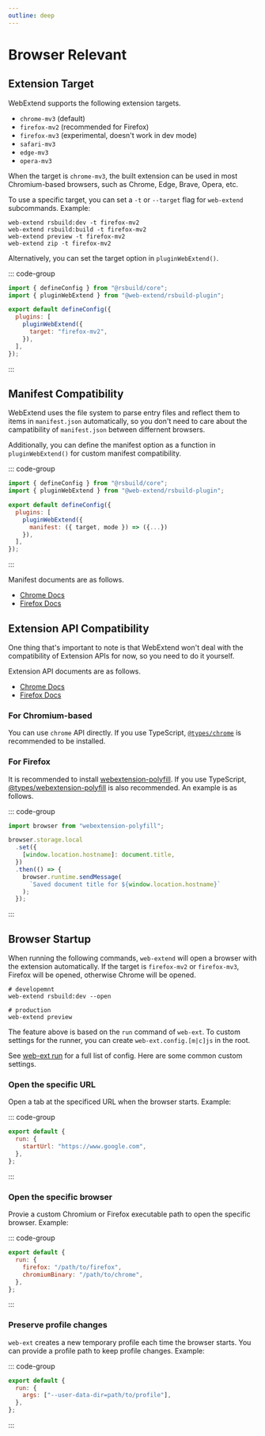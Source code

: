 ```yaml
---
outline: deep
---
```


# Browser Relevant

## Extension Target

WebExtend supports the following extension targets.

- `chrome-mv3` (default)
- `firefox-mv2` (recommended for Firefox)
- `firefox-mv3` (experimental, doesn't work in dev mode)
- `safari-mv3`
- `edge-mv3`
- `opera-mv3`

When the target is `chrome-mv3`, the built extension can be used in most Chromium-based browsers, such as Chrome, Edge, Brave, Opera, etc.

To use a specific target, you can set a `-t` or `--target` flag for `web-extend` subcommands. Example:

```shell
web-extend rsbuild:dev -t firefox-mv2
web-extend rsbuild:build -t firefox-mv2
web-extend preview -t firefox-mv2
web-extend zip -t firefox-mv2
```

Alternatively, you can set the target option in `pluginWebExtend()`.

::: code-group

```js [rsbuild.config.js]
import { defineConfig } from "@rsbuild/core";
import { pluginWebExtend } from "@web-extend/rsbuild-plugin";

export default defineConfig({
  plugins: [
    pluginWebExtend({
      target: "firefox-mv2",
    }),
  ],
});
```

:::

## Manifest Compatibility

WebExtend uses the file system to parse entry files and reflect them to items in `manifest.json` automatically, so you don't need to care about the campatibility of `manifest.json` between differnent browsers.

Additionally, you can define the manifest option as a function in `pluginWebExtend()` for custom manifest compatibility.

::: code-group

```js [rsbuild.config.js]
import { defineConfig } from "@rsbuild/core";
import { pluginWebExtend } from "@web-extend/rsbuild-plugin";

export default defineConfig({
  plugins: [
    pluginWebExtend({
      manifest: ({ target, mode }) => ({...})
    }),
  ],
});
```

:::

Manifest documents are as follows.

- [Chrome Docs](https://developer.chrome.com/docs/extensions/reference/manifest)
- [Firefox Docs](https://developer.mozilla.org/en-US/docs/Mozilla/Add-ons/WebExtensions/manifest.json)

## Extension API Compatibility

One thing that's important to note is that WebExtend won't deal with the compatibility of Extension APIs for now, so you need to do it yourself.

Extension API documents are as follows.

- [Chrome Docs](https://developer.chrome.com/docs/extensions/reference/api)
- [Firefox Docs](https://developer.mozilla.org/en-US/docs/Mozilla/Add-ons/WebExtensions/API)

### For Chromium-based

You can use `chrome` API directly. If you use TypeScript, [`@types/chrome`](https://www.npmjs.com/package/@types/chrome) is recommended to be installed.

### For Firefox

It is recommended to install [webextension-polyfill](https://www.npmjs.com/package/webextension-polyfill). If you use TypeScript, [@types/webextension-polyfill](https://www.npmjs.com/package/@types/webextension-polyfill) is also recommended. An example is as follows.

::: code-group

```js [src/content.js]
import browser from "webextension-polyfill";

browser.storage.local
  .set({
    [window.location.hostname]: document.title,
  })
  .then(() => {
    browser.runtime.sendMessage(
      `Saved document title for ${window.location.hostname}`
    );
  });
```

:::

## Browser Startup

When running the following commands, `web-extend` will open a browser with the extension automatically. If the target is `firefox-mv2` or `firefox-mv3`, Firefox will be opened, otherwise Chrome will be opened.

```shell
# developemnt
web-extend rsbuild:dev --open

# production
web-extend preview
```

The feature above is based on the `run` command of `web-ext`. To custom settings for the runner, you can create `web-ext.config.[m|c]js` in the root.

See [web-ext run](https://extensionworkshop.com/documentation/develop/web-ext-command-reference/#web-ext-run) for a full list of config. Here are some common custom settings.

### Open the specific URL

Open a tab at the specificed URL when the browser starts. Example:

::: code-group

```js [web-ext.config.js]
export default {
  run: {
    startUrl: "https://www.google.com",
  },
};
```

:::

### Open the specific browser

Provie a custom Chromium or Firefox executable path to open the specific browser. Example:

::: code-group

```js [web-ext.config.js]
export default {
  run: {
    firefox: "/path/to/firefox",
    chromiumBinary: "/path/to/chrome",
  },
};
```

:::

### Preserve profile changes

`web-ext` creates a new temporary profile each time the browser starts. You can provide a profile path to keep profile changes. Example:

::: code-group

```js [web-ext.config.js]
export default {
  run: {
    args: ["--user-data-dir=path/to/profile"],
  },
};
```

:::
